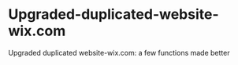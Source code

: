 # Upgraded-duplicated-website-wix.com
Upgraded duplicated website-wix.com: a few functions made better

